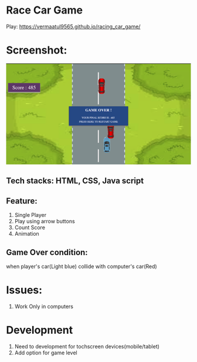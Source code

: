 # Race Car Game
Play: https://vermaatul9565.github.io/racing_car_game/ 
# Screenshot:
<img src="https://github.com/vermaatul9565/racing_car_game/blob/8bd583bad97e31c84e7f281a5edbb517cdae1891/shot.png">

## Tech stacks: HTML, CSS, Java script


## Feature:
 1. Single Player
 2. Play using arrow buttons
 3. Count Score
 4. Animation 
## Game Over condition:
when player's car(Light blue) collide with computer's car(Red)

# Issues:
1. Work Only in computers
# Development
1. Need to development for tochscreen devices(mobile/tablet)
2. Add option for game level 
